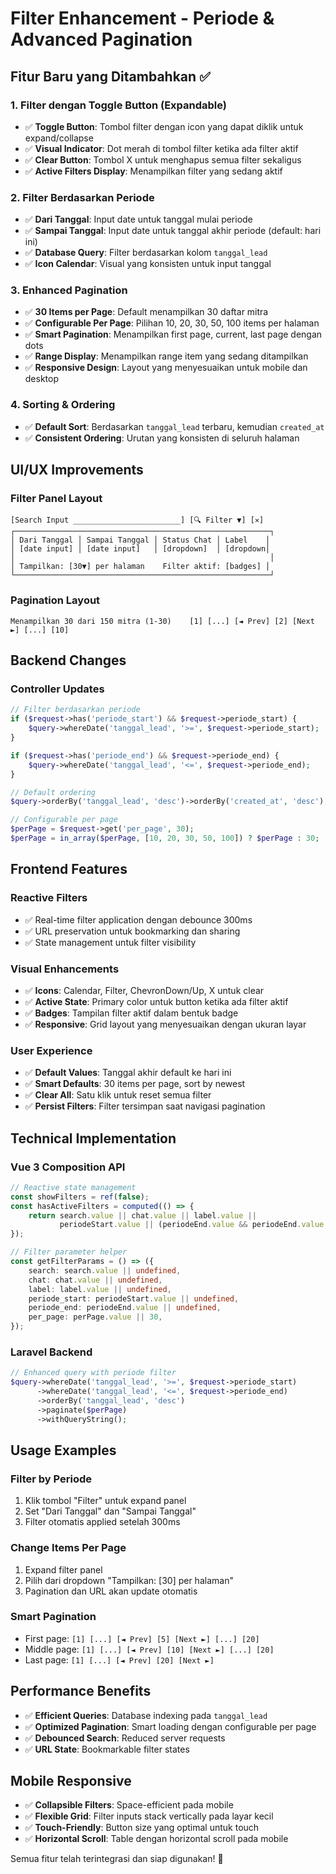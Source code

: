 # Filter Enhancement - Periode & Advanced Pagination

## Fitur Baru yang Ditambahkan ✅

### 1. **Filter dengan Toggle Button (Expandable)**
- ✅ **Toggle Button**: Tombol filter dengan icon yang dapat diklik untuk expand/collapse
- ✅ **Visual Indicator**: Dot merah di tombol filter ketika ada filter aktif
- ✅ **Clear Button**: Tombol X untuk menghapus semua filter sekaligus
- ✅ **Active Filters Display**: Menampilkan filter yang sedang aktif

### 2. **Filter Berdasarkan Periode**
- ✅ **Dari Tanggal**: Input date untuk tanggal mulai periode
- ✅ **Sampai Tanggal**: Input date untuk tanggal akhir periode (default: hari ini)
- ✅ **Database Query**: Filter berdasarkan kolom `tanggal_lead`
- ✅ **Icon Calendar**: Visual yang konsisten untuk input tanggal

### 3. **Enhanced Pagination**
- ✅ **30 Items per Page**: Default menampilkan 30 daftar mitra
- ✅ **Configurable Per Page**: Pilihan 10, 20, 30, 50, 100 items per halaman
- ✅ **Smart Pagination**: Menampilkan first page, current, last page dengan dots
- ✅ **Range Display**: Menampilkan range item yang sedang ditampilkan
- ✅ **Responsive Design**: Layout yang menyesuaikan untuk mobile dan desktop

### 4. **Sorting & Ordering**
- ✅ **Default Sort**: Berdasarkan `tanggal_lead` terbaru, kemudian `created_at`
- ✅ **Consistent Ordering**: Urutan yang konsisten di seluruh halaman

## UI/UX Improvements

### **Filter Panel Layout**
```
[Search Input ________________________] [🔍 Filter ▼] [✕]
┌─────────────────────────────────────────────────────────┐
│ Dari Tanggal │ Sampai Tanggal │ Status Chat │ Label    │
│ [date input] │ [date input]   │ [dropdown]  │ [dropdown│
│                                                         │
│ Tampilkan: [30▼] per halaman    Filter aktif: [badges] │
└─────────────────────────────────────────────────────────┘
```

### **Pagination Layout**
```
Menampilkan 30 dari 150 mitra (1-30)    [1] [...] [◄ Prev] [2] [Next ►] [...] [10]
```

## Backend Changes

### **Controller Updates**
```php
// Filter berdasarkan periode
if ($request->has('periode_start') && $request->periode_start) {
    $query->whereDate('tanggal_lead', '>=', $request->periode_start);
}

if ($request->has('periode_end') && $request->periode_end) {
    $query->whereDate('tanggal_lead', '<=', $request->periode_end);
}

// Default ordering
$query->orderBy('tanggal_lead', 'desc')->orderBy('created_at', 'desc');

// Configurable per page
$perPage = $request->get('per_page', 30);
$perPage = in_array($perPage, [10, 20, 30, 50, 100]) ? $perPage : 30;
```

## Frontend Features

### **Reactive Filters**
- ✅ Real-time filter application dengan debounce 300ms
- ✅ URL preservation untuk bookmarking dan sharing
- ✅ State management untuk filter visibility

### **Visual Enhancements**
- ✅ **Icons**: Calendar, Filter, ChevronDown/Up, X untuk clear
- ✅ **Active State**: Primary color untuk button ketika ada filter aktif
- ✅ **Badges**: Tampilan filter aktif dalam bentuk badge
- ✅ **Responsive**: Grid layout yang menyesuaikan dengan ukuran layar

### **User Experience**
- ✅ **Default Values**: Tanggal akhir default ke hari ini
- ✅ **Smart Defaults**: 30 items per page, sort by newest
- ✅ **Clear All**: Satu klik untuk reset semua filter
- ✅ **Persist Filters**: Filter tersimpan saat navigasi pagination

## Technical Implementation

### **Vue 3 Composition API**
```typescript
// Reactive state management
const showFilters = ref(false);
const hasActiveFilters = computed(() => {
    return search.value || chat.value || label.value || 
           periodeStart.value || (periodeEnd.value && periodeEnd.value !== today);
});

// Filter parameter helper
const getFilterParams = () => ({
    search: search.value || undefined,
    chat: chat.value || undefined,
    label: label.value || undefined,
    periode_start: periodeStart.value || undefined,
    periode_end: periodeEnd.value || undefined,
    per_page: perPage.value || 30,
});
```

### **Laravel Backend**
```php
// Enhanced query with periode filter
$query->whereDate('tanggal_lead', '>=', $request->periode_start)
      ->whereDate('tanggal_lead', '<=', $request->periode_end)
      ->orderBy('tanggal_lead', 'desc')
      ->paginate($perPage)
      ->withQueryString();
```

## Usage Examples

### **Filter by Periode**
1. Klik tombol "Filter" untuk expand panel
2. Set "Dari Tanggal" dan "Sampai Tanggal"
3. Filter otomatis applied setelah 300ms

### **Change Items Per Page**
1. Expand filter panel
2. Pilih dari dropdown "Tampilkan: [30] per halaman"
3. Pagination dan URL akan update otomatis

### **Smart Pagination**
- First page: `[1] [...] [◄ Prev] [5] [Next ►] [...] [20]`
- Middle page: `[1] [...] [◄ Prev] [10] [Next ►] [...] [20]`
- Last page: `[1] [...] [◄ Prev] [20] [Next ►]`

## Performance Benefits

- ✅ **Efficient Queries**: Database indexing pada `tanggal_lead`
- ✅ **Optimized Pagination**: Smart loading dengan configurable per page
- ✅ **Debounced Search**: Reduced server requests
- ✅ **URL State**: Bookmarkable filter states

## Mobile Responsive

- ✅ **Collapsible Filters**: Space-efficient pada mobile
- ✅ **Flexible Grid**: Filter inputs stack vertically pada layar kecil
- ✅ **Touch-Friendly**: Button size yang optimal untuk touch
- ✅ **Horizontal Scroll**: Table dengan horizontal scroll pada mobile

Semua fitur telah terintegrasi dan siap digunakan! 🎉
